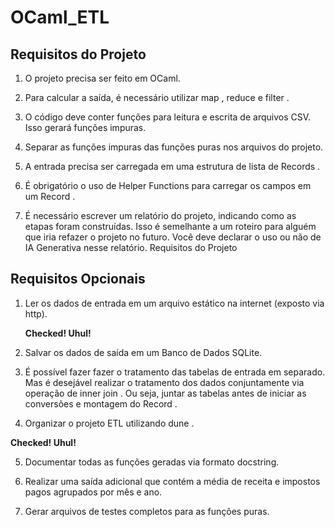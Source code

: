 # OCaml_ETL

## Requisitos do Projeto

1. O projeto precisa ser feito em OCaml.

2. Para calcular a saída, é necessário utilizar map , reduce e filter .

3. O código deve conter funções para leitura e escrita de arquivos CSV. Isso gerará funções
impuras.

4. Separar as funções impuras das funções puras nos arquivos do projeto.

5. A entrada precisa ser carregada em uma estrutura de lista de Records .

6. É obrigatório o uso de Helper Functions para carregar os campos em um Record .

7. É necessário escrever um relatório do projeto, indicando como as etapas foram construídas. Isso
é semelhante a um roteiro para alguém que iria refazer o projeto no futuro. Você deve declarar o
uso ou não de IA Generativa nesse relatório.
Requisitos do Projeto


## Requisitos Opcionais

1. Ler os dados de entrada em um arquivo estático na internet (exposto via http). 

    **Checked! Uhul!**

2. Salvar os dados de saída em um Banco de Dados SQLite.




3. É possível fazer fazer o tratamento das tabelas de entrada em separado. Mas é desejável realizar
o tratamento dos dados conjuntamente via operação de inner join . Ou seja, juntar as tabelas
antes de iniciar as conversões e montagem do Record .

4. Organizar o projeto ETL utilizando dune .

**Checked! Uhul!**

5. Documentar todas as funções geradas via formato docstring.



6. Realizar uma saída adicional que contém a média de receita e impostos pagos agrupados por mês e ano.



7. Gerar arquivos de testes completos para as funções puras.


